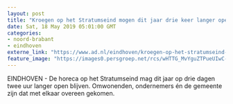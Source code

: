 ```yaml
---
layout: post
title: "Kroegen op het Stratumseind mogen dit jaar drie keer langer open blijven"
date: Sat, 18 May 2019 05:01:00 GMT
categories: 
- noord-brabant 
- eindhoven 
externe_link: "https://www.ad.nl/eindhoven/kroegen-op-het-stratumseind-mogen-dit-jaar-drie-keer-langer-open-blijven~a4abe0d2/"
feature_image: "https://images0.persgroep.net/rcs/wHTTG_MvYguZTPueUIwC-pTF9bU/diocontent/144061329/_fitwidth/400/?appId=21791a8992982cd8da851550a453bd7f&quality=0.7"
---
```


EINDHOVEN - De horeca op het Stratumseind mag dit jaar op drie dagen twee uur langer open blijven. Omwonenden, ondernemers én de gemeente zijn dat met elkaar overeen gekomen.
